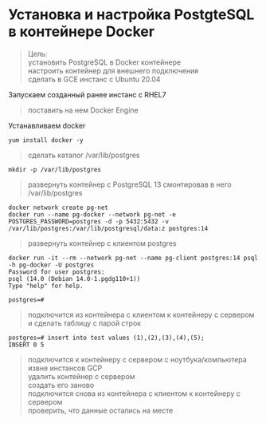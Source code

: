 # Установка и настройка PostgteSQL в контейнере Docker

>Цель:  
>установить PostgreSQL в Docker контейнере  
>настроить контейнер для внешнего подключения  
>сделать в GCE инстанс с Ubuntu 20.04  

Запускаем созданный ранее инстанс с RHEL7  
>поставить на нем Docker Engine  

Устанавливаем docker
```console
yum install docker -y
```
>сделать каталог /var/lib/postgres  

```console
mkdir -p /var/lib/postgres  
```
>развернуть контейнер с PostgreSQL 13 смонтировав в него /var/lib/postgres  

```console
docker network create pg-net
docker run --name pg-docker --network pg-net -e POSTGRES_PASSWORD=postgres -d -p 5432:5432 -v /var/lib/postgres:/var/lib/postgresql/data:z postgres:14
```
>развернуть контейнер с клиентом postgres

```console
docker run -it --rm --network pg-net --name pg-client postgres:14 psql -h pg-docker -U postgres
Password for user postgres:
psql (14.0 (Debian 14.0-1.pgdg110+1))
Type "help" for help.

postgres=#
```
>подключится из контейнера с клиентом к контейнеру с сервером и сделать таблицу с парой строк  

```console
postgres=# insert into test values (1),(2),(3),(4),(5);
INSERT 0 5
```
>подключится к контейнеру с сервером с ноутбука/компьютера извне инстансов GCP  
>удалить контейнер с сервером  
>создать его заново  
>подключится снова из контейнера с клиентом к контейнеру с сервером  
>проверить, что данные остались на месте  
